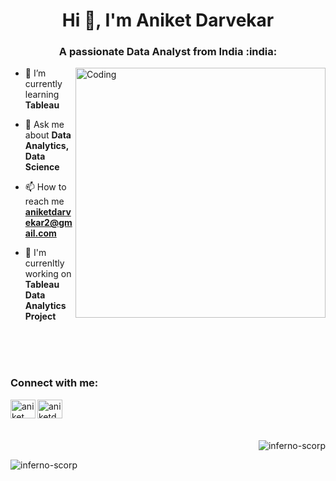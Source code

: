 
<h1 align="center">Hi 👋, I'm Aniket Darvekar</h1>
<h3 align="center">A passionate Data Analyst from India :india:</h3>
<img align="right" alt="Coding" width="400" src="https://i0.wp.com/barolainternship.com/wp-content/uploads/2021/06/ML-GIF.gif?resize=800%2C600&ssl=1">



* 🌱 I’m currently learning **Tableau**

* 💬 Ask me about **Data Analytics, Data Science**

* 📫 How to reach me **aniketdarvekar2@gmail.com**

* 🔭 I'm currenltly working on **Tableau Data Analytics Project**





</p>
<br>
<br>
<br>
<h3 align="left">Connect with me:</h3>
<p align="left">
<a href="https://linkedin.com/in/aniket darvekar" target="blank"><img align="left" src="https://raw.githubusercontent.com/rahuldkjain/github-profile-readme-generator/master/src/images/icons/Social/linked-in-alt.svg" alt="aniket darvekar" height="30" width="40"/></a>
<a href="https://www.behance.net/aniketdarvekar" target="blank"><img align="left" src="https://raw.githubusercontent.com/rahuldkjain/github-profile-readme-generator/master/src/images/icons/Social/behance.svg" alt="aniketdarvekar" height="30" width="40"/></a>
<br>

<br>
<br>

<p>&nbsp;<img align="right" src="https://github-readme-stats.vercel.app/api?username=inferno-scorp&show_icons=true&locale=en" alt="inferno-scorp" /></p>

<p><img align="left" src="https://github-readme-stats.vercel.app/api/top-langs?username=inferno-scorp&show_icons=true&locale=en&layout=compact" alt="inferno-scorp"/>

</n>

</p>



